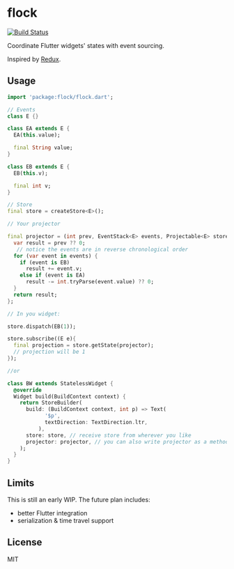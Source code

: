# flock

[![Build Status](https://travis-ci.com/pinyin/flock.svg?branch=master)](https://travis-ci.com/pinyin/flock)

Coordinate Flutter widgets' states with event sourcing.

Inspired by [Redux](https://github.com/reduxjs/redux/).

## Usage

```dart
import 'package:flock/flock.dart';

// Events
class E {}

class EA extends E {
  EA(this.value);

  final String value;
}

class EB extends E {
  EB(this.v);

  final int v;
}

// Store
final store = createStore<E>();

// Your projector

final projector = (int prev, EventStack<E> events, Projectable<E> store) {
  var result = prev ?? 0;
   // notice the events are in reverse chronological order
  for (var event in events) {
    if (event is EB)
      result += event.v;
    else if (event is EA)
      result -= int.tryParse(event.value) ?? 0;
  }
  return result;
};

// In you widget:

store.dispatch(EB(1));

store.subscribe((E e){
  final projection = store.getState(projector);
  // projection will be 1
});

//or

class BW extends StatelessWidget {
  @override
  Widget build(BuildContext context) {
    return StoreBuilder( 
      build: (BuildContext context, int p) => Text(
            '$p',
            textDirection: TextDirection.ltr,
          ),
      store: store, // receive store from wherever you like
      projector: projector, // you can also write projector as a method of this widget
    );
  }
}


```

## Limits

This is still an early WIP. The future plan includes:
- better Flutter integration
- serialization & time travel support

## License

MIT

